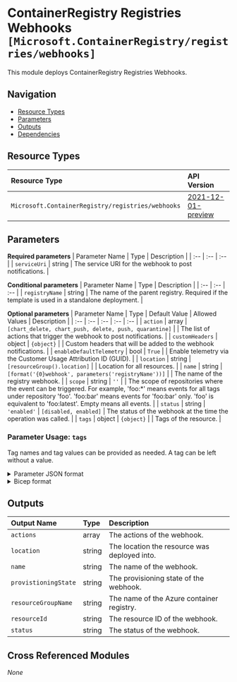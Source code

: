 # ContainerRegistry Registries Webhooks `[Microsoft.ContainerRegistry/registries/webhooks]`

This module deploys ContainerRegistry Registries Webhooks.

## Navigation

- [Resource Types](#Resource-Types)
- [Parameters](#Parameters)
- [Outputs](#Outputs)
- [Dependencies](#Dependencies)

## Resource Types

| Resource Type | API Version |
| :-- | :-- |
| `Microsoft.ContainerRegistry/registries/webhooks` | [2021-12-01-preview](https://docs.microsoft.com/en-us/azure/templates/Microsoft.ContainerRegistry/2021-12-01-preview/registries/webhooks) |

## Parameters

**Required parameters**
| Parameter Name | Type | Description |
| :-- | :-- | :-- |
| `serviceUri` | string | The service URI for the webhook to post notifications. |

**Conditional parameters**
| Parameter Name | Type | Description |
| :-- | :-- | :-- |
| `registryName` | string | The name of the parent registry. Required if the template is used in a standalone deployment. |

**Optional parameters**
| Parameter Name | Type | Default Value | Allowed Values | Description |
| :-- | :-- | :-- | :-- | :-- |
| `action` | array | `[chart_delete, chart_push, delete, push, quarantine]` |  | The list of actions that trigger the webhook to post notifications. |
| `customHeaders` | object | `{object}` |  | Custom headers that will be added to the webhook notifications. |
| `enableDefaultTelemetry` | bool | `True` |  | Enable telemetry via the Customer Usage Attribution ID (GUID). |
| `location` | string | `[resourceGroup().location]` |  | Location for all resources. |
| `name` | string | `[format('{0}webhook', parameters('registryName'))]` |  | The name of the registry webhook. |
| `scope` | string | `''` |  | The scope of repositories where the event can be triggered. For example, 'foo:*' means events for all tags under repository 'foo'. 'foo:bar' means events for 'foo:bar' only. 'foo' is equivalent to 'foo:latest'. Empty means all events. |
| `status` | string | `'enabled'` | `[disabled, enabled]` | The status of the webhook at the time the operation was called. |
| `tags` | object | `{object}` |  | Tags of the resource. |


### Parameter Usage: `tags`

Tag names and tag values can be provided as needed. A tag can be left without a value.

<details>

<summary>Parameter JSON format</summary>

```json
"tags": {
    "value": {
        "Environment": "Non-Prod",
        "Contact": "test.user@testcompany.com",
        "PurchaseOrder": "1234",
        "CostCenter": "7890",
        "ServiceName": "DeploymentValidation",
        "Role": "DeploymentValidation"
    }
}
```

</details>

<details>

<summary>Bicep format</summary>

```bicep
tags: {
    Environment: 'Non-Prod'
    Contact: 'test.user@testcompany.com'
    PurchaseOrder: '1234'
    CostCenter: '7890'
    ServiceName: 'DeploymentValidation'
    Role: 'DeploymentValidation'
}
```

</details>
<p>

## Outputs

| Output Name | Type | Description |
| :-- | :-- | :-- |
| `actions` | array | The actions of the webhook. |
| `location` | string | The location the resource was deployed into. |
| `name` | string | The name of the webhook. |
| `provistioningState` | string | The provisioning state of the webhook. |
| `resourceGroupName` | string | The name of the Azure container registry. |
| `resourceId` | string | The resource ID of the webhook. |
| `status` | string | The status of the webhook. |

## Cross Referenced Modules

_None_
